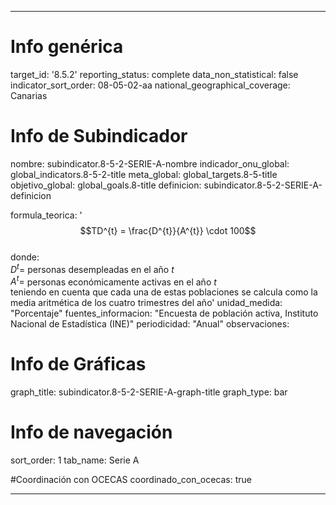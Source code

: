 ---

# Info genérica
target_id: '8.5.2'
reporting_status: complete
data_non_statistical: false
indicator_sort_order: 08-05-02-aa
national_geographical_coverage: Canarias

# Info de Subindicador
nombre: subindicator.8-5-2-SERIE-A-nombre
indicador_onu_global: global_indicators.8-5-2-title
meta_global: global_targets.8-5-title
objetivo_global: global_goals.8-title
definicion: subindicator.8-5-2-SERIE-A-definicion

formula_teorica: '$$TD^{t} = \frac{D^{t}}{A^{t}} \cdot 100$$ <br>
donde: <br>
$D^{t} =$ personas desempleadas en el año $t$ <br>
$A^{t} =$ personas económicamente activas en el año $t$ <br>
teniendo en cuenta que cada una de estas poblaciones se calcula como la media aritmética de los cuatro trimestres del año'
unidad_medida: "Porcentaje"
fuentes_informacion: "Encuesta de población activa, Instituto Nacional de Estadística (INE)"
periodicidad: "Anual"
observaciones: 

# Info de Gráficas
graph_title: subindicator.8-5-2-SERIE-A-graph-title
graph_type: bar

# Info de navegación
sort_order: 1
tab_name: Serie A

#Coordinación con OCECAS
coordinado_con_ocecas: true

---